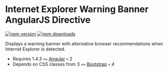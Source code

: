 # Internet Explorer Warning Banner AngularJS Directive

[![npm version](https://img.shields.io/npm/v/@psns/ie-browser-banner.svg)](https://www.npmjs.com/package/@psns/ie-browser-banner)
[![npm downloads](https://img.shields.io/npm/dt/@psns/ie-browser-banner.svg)](https://www.npmjs.com/package/@psns/ie-browser-banner)

Displays a warning banner with alternative browser recommendations when Internet Explorer is detected.

* Requires 1.4.3 `<=` [Angular](https://www.npmjs.com/package/angular/v/1.4.3) `<` 2
* Depends on CSS classes from 3 `<=` [Bootstrap](https://www.npmjs.com/package/bootstrap/v/3.3.7) `<` 4